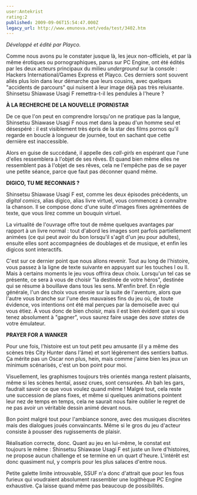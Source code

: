 ```yaml
---
user:Antekrist
rating:2
published: 2009-09-06T15:54:47.000Z
legacy_url: http://www.emunova.net/veda/test/3402.htm
---
```

_Développé et édité par Playco._  

  

Comme nous avons pu le constater jusque là, les jeux non-officiels, et par là même érotiques ou pornographiques, parus sur PC Engine, ont été édités par les deux acteurs principaux du milieu _underground_ sur la console : Hackers International/Games Express et Playco. Ces derniers sont souvent allés plus loin dans leur démarche que leurs cousins, avec quelques "accidents de parcours" qui nuisent à leur image déjà pas très reluisante. Shinsetsu Shiawase Usagi F remettra-t-il les pendules à l'heure ?  

  

**À LA RECHERCHE DE LA NOUVELLE (PORN)STAR**  

De ce que l'on peut en comprendre lorsqu'on ne pratique pas la langue, Shinsetsu Shiawase Usagi F nous met dans la peau d'un homme seul et désespéré : il est visiblement très épris de la star des films pornos qu'il regarde en boucle à longueur de journée, tout en sachant que cette dernière est inaccessible.  

Alors en guise de succédané, il appelle des _call-girls_ en espérant que l'une d'elles ressemblera à l'objet de ses rêves. Et quand bien même elles ne ressemblent pas à l'objet de ses rêves, cela ne l'empêche pas de se payer une petite séance, parce que faut pas déconner quand même.  

  

**DIGICO, TU ME RECONNAIS ?**  

Shinsetsu Shiawase Usagi F est, comme les deux épisodes précédents, un _digital comics_, alias digico, alias livre virtuel, vous commencez à connaître la chanson. Il se compose donc d'une suite d'images fixes agrémentées de texte, que vous lirez comme un bouquin virtuel.  

La virtualité de l'ouvrage offre tout de même quelques avantages par rapport à un livre normal : tout d'abord les images sont parfois partiellement animées (ce qui peut avoir du bon lorsqu'il s'agit d'un jeu pour adultes), ensuite elles sont accompagnées de doublages et de musique, et enfin les digicos sont interactifs.  

C'est sur ce dernier point que nous allons revenir. Tout au long de l'histoire, vous passez à la ligne de texte suivante en appuyant sur les touches I ou II. Mais à certains moments le jeu vous offrira deux choix. Lorsqu'un tel cas se présente, ce sera à vous de choisir "la destinée de votre héros", destinée qui se résume à bouillave dans tous les sens. M'enfin bref. En règle générale, l'un des choix vous envoie sur la suite de l'aventure, alors que l'autre vous branche sur l'une des mauvaises fins du jeu où, de toute évidence, vos intentions ont été mal perçues par la demoiselle avec qui vous étiez. À vous donc de bien choisir, mais il est bien évident que si vous tenez absolument à "gagner", vous saurez faire usage des _save states_ de votre émulateur.  

  

**PRAYER FOR A WANKER**  

Pour une fois, l'histoire est un tout petit peu amusante (il y a même des scènes très City Hunter dans l'âme) et sort légèrement des sentiers battus. Ça mérite pas un Oscar non plus, hein, mais comme j'aime bien les jeux un minimum scénarisés, c'est un bon point pour moi.  

Visuellement, les graphismes toujours très orientés manga restent plaisants, même si les scènes hentaï, assez crues, sont censurées. Ah bah les gars, faudrait savoir ce que vous voulez quand même ! Malgré tout, cela reste une succession de plans fixes, et même si quelques animations pointent leur nez de temps en temps, cela ne saurait nous faire oublier le regret de ne pas avoir un véritable dessin animé devant nous.  

Bon point malgré tout pour l'ambiance sonore, avec des musiques discrètes mais des dialogues joués convaincants. Même si le gros du jeu d'acteur consiste à pousser des rugissements de plaisir.  

Réalisation correcte, donc. Quant au jeu en lui-même, le constat est toujours le même : Shinsetsu Shiawase Usagi F est juste un livre d'histoires, ne propose aucun challenge et se termine en un quart d'heure. L'intérêt est donc quasiment nul, y compris pour les plus salaces d'entre nous.  

Petite galette limite introuvable, SSUF n'a donc d'attrait que pour les fous furieux qui voudraient absolument rassembler une logithèque PC Engine exhaustive. Ça laisse quand même pas beaucoup de possibilités.